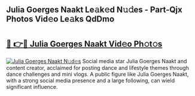## Julia Goerges Naakt Le𝚊k𝚎d N𝚞𝚍es - Part-Qjx Photos Vid𝚎o Le𝚊ks QdDmo

# <h2><a href="http://fb3sca.evod.top/?m=Julia+Goerges+Naakt">🔗 👉🔴 Julia Goerges Naakt Vid𝚎o Ph𝚘t𝚘s</a></h2>

[![Julia Goerges Naakt N𝚞d𝚎s](https://i.imgur.com/8V9OHl7.gif)](http://fb3sca.evod.top/?m=Julia+Goerges+Naakt)
Social media star Julia Goerges Naakt and content creator, acclaimed for posting dance and lifestyle themes through dance challenges and mini vlogs. A public figure like Julia Goerges Naakt, with a strong social media presence and a large following, can wield significant influence. 

